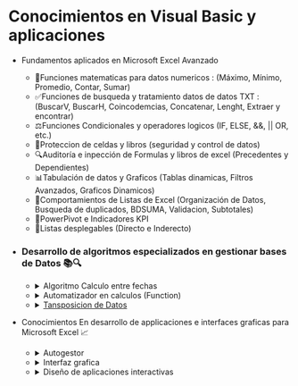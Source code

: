 
# Conocimientos en Visual Basic y aplicaciones 

- Fundamentos aplicados en Microsoft Excel Avanzado <br>
  - 🧮Funciones matematicas para datos numericos : (Máximo, Mínimo, Promedio, Contar, Sumar)
  - ✅Funciones de busqueda y tratamiento datos de datos TXT : (BuscarV, BuscarH, Coincodemcias, Concatenar, Lenght, Extraer y encontrar)
  - ⚖Funciones Condicionales y operadores logicos (IF, ELSE, &&, || OR, etc.)
  - 🔐Proteccion de celdas y libros (seguridad y control de datos)
  - 🔍Auditoría e inpección de Formulas y libros de excel (Precedentes y Dependientes)
  - 📊Tabulación de datos y Graficos (Tablas dinamicas, Filtros Avanzados, Graficos Dinamicos)
  - 📑Comportamientos de Listas de Excel (Organización de Datos, Busqueda de duplicados, BDSUMA, Validacion, Subtotales)
  - 🚨PowerPivot e Indicadores KPI 
  - 📲Listas desplegables (Directo e Inderecto)
- ### Desarrollo de algoritmos especializados en gestionar bases de Datos 📚🔍
  - <details>
        <summary>Algoritmo Calculo entre fechas</summary>
        <p align="center" id="alg_1">
        
          ´´´
         ## Diseño de Funcion Calculo Edad
                  Function CalculoEdad(FI As Date, FF As Date, Value As String) As String

                  Dim A, Mes, S, Dia As Double
                  Dim Llave As String

                  S = DateDiff("m", FI, FF) 'Devuelve
                              If S >= 12 Then
                                Llave = "A"
                                ElseIf S < 12 & S > 0 Then
                                Llave = "M"
                                Else
                                S = 0
                                Llave = "D"
                                End If

                      If Value = Llave Then

                                  If Llave = "A" Then
                                          A = DateDiff("yyyy", FI, FF)
                                          CalculoEdad = A & " Año(s) "
                                  ElseIf Llave = "M" Then
                                      Mes = DateDiff("m", FI, FF)
                                     CalculoEdad = Mes & " Mes(es) "
                                  ElseIf Llave = "D" Then
                                     Dia = DateDiff("d", FI, FF)
                                     CalculoEdad = Dia & " Dia(s) "
                                  End If



                      Else

                      CalculoEdad = "-"

                      End If

                  End Function
         ´´´
      </p>
      </details></td>
      
   -  <details>
          <summary>Automatizador en calculos (Function)</summary>
          <p align="center" id="gif_2">
          <img align="center" src="https://user-images.githubusercontent.com/66846214/125505806-60d113b8-699d-4741-99b8-ce8ec61635d1.gif" "> <br>
          </p>
        </details></td> 
   - <details>
        <summary><a href="https://github.com/JpdzRamirez/VCProject/tree/main/assets/VisualBasic/Bases%20de%20Datos/Libros%20Excel/EPS">Tansposicion de Datos</a></summary>
        <p align="center" id="gif_1">
        <img align="center" src="https://media.giphy.com/media/Sb9KqeeymLlESGWZyE/giphy.gif" width="300px"> <br>
      </p>
      </details></td>



- Conocimientos En desarrollo de applicaciones e interfaces graficas para Microsoft Excel 📈 
  -  <details>
        <summary>Autogestor</summary>
        <p align="center" id="gif_1">
        <img align="center" src="https://media.giphy.com/media/Sb9KqeeymLlESGWZyE/giphy.gif" width="300px"> <br>
      </p>
      </details></td>
  -   <details>
        <summary>Interfaz grafica</summary>
        <p align="center" id="gif_2">
        <img align="center" src="https://media.giphy.com/media/ibpZRllW17kyJTlCMA/giphy.gif" width="300px"> <br>
      </p>
      </details></td>
     -  <details>
          <summary>Diseño de aplicaciones interactivas</summary>
          <p align="center" id="gif_2">
          <img align="center" src="https://user-images.githubusercontent.com/66846214/125505239-205c3f5d-f197-4708-adfd-4faa85c7367c.gif" > <br>
          </p>
        </details></td>
     
     

